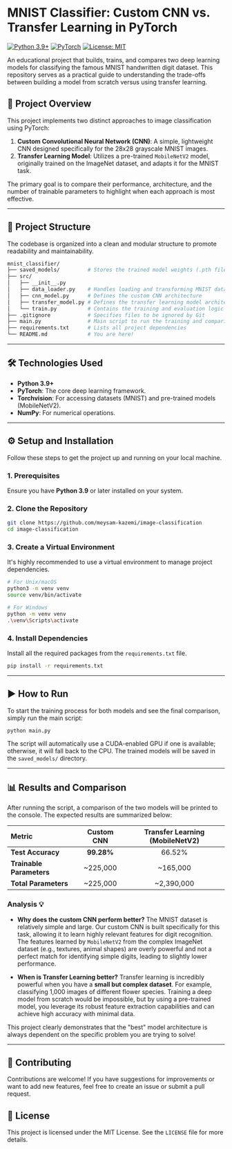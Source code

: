 # MNIST Classifier: Custom CNN vs. Transfer Learning in PyTorch

[![Python 3.9+](https://img.shields.io/badge/Python-3.9+-blue.svg)](https://www.python.org/downloads/)
[![PyTorch](https://img.shields.io/badge/PyTorch-%23EE4C2C.svg?logo=pytorch&logoColor=white)](https://pytorch.org/)
[![License: MIT](https://img.shields.io/badge/license-Apache%202-blue)](https://github.com/meysam-kazemi/image-classification/blob/main/LICENSE)

An educational project that builds, trains, and compares two deep learning models for classifying the famous MNIST handwritten digit dataset. This repository serves as a practical guide to understanding the trade-offs between building a model from scratch versus using transfer learning.



## 📜 Project Overview

This project implements two distinct approaches to image classification using PyTorch:

1.  **Custom Convolutional Neural Network (CNN)**: A simple, lightweight CNN designed specifically for the 28x28 grayscale MNIST images.
2.  **Transfer Learning Model**: Utilizes a pre-trained `MobileNetV2` model, originally trained on the ImageNet dataset, and adapts it for the MNIST task.

The primary goal is to compare their performance, architecture, and the number of trainable parameters to highlight when each approach is most effective.

***

## 📂 Project Structure

The codebase is organized into a clean and modular structure to promote readability and maintainability.

```bash
mnist_classifier/
├── saved_models/         # Stores the trained model weights (.pth files)
├── src/
│   ├── __init__.py
│   ├── data_loader.py    # Handles loading and transforming MNIST data
│   ├── cnn_model.py      # Defines the custom CNN architecture
│   ├── transfer_model.py # Defines the transfer learning model architecture
│   └── train.py          # Contains the training and evaluation logic
├── .gitignore            # Specifies files to be ignored by Git
├── main.py               # Main script to run the training and comparison
├── requirements.txt      # Lists all project dependencies
└── README.md             # You are here!
```

***

## 🛠️ Technologies Used

* **Python 3.9+**
* **PyTorch**: The core deep learning framework.
* **Torchvision**: For accessing datasets (MNIST) and pre-trained models (MobileNetV2).
* **NumPy**: For numerical operations.

***

## ⚙️ Setup and Installation

Follow these steps to get the project up and running on your local machine.

### 1. Prerequisites
Ensure you have **Python 3.9** or later installed on your system.

### 2. Clone the Repository
```bash
git clone https://github.com/meysam-kazemi/image-classification
cd image-classification
```

### 3. Create a Virtual Environment
It's highly recommended to use a virtual environment to manage project dependencies.
```bash
# For Unix/macOS
python3 -m venv venv
source venv/bin/activate

# For Windows
python -m venv venv
.\venv\Scripts\activate
```

### 4. Install Dependencies
Install all the required packages from the `requirements.txt` file.
```bash
pip install -r requirements.txt
```

***

## ▶️ How to Run

To start the training process for both models and see the final comparison, simply run the main script:
```bash
python main.py
```
The script will automatically use a CUDA-enabled GPU if one is available; otherwise, it will fall back to the CPU. The trained models will be saved in the `saved_models/` directory.

***

## 📊 Results and Comparison

After running the script, a comparison of the two models will be printed to the console. The expected results are summarized below:

| Metric | Custom CNN | Transfer Learning (MobileNetV2) |
| :--- | :---: | :---: |
| **Test Accuracy** | **99.28%** | 66.52% |
| **Trainable Parameters**| ~225,000 | ~165,000 |
| **Total Parameters** | ~225,000 | ~2,390,000 |

### Analysis 💡

* **Why does the custom CNN perform better?** The MNIST dataset is relatively simple and large. Our custom CNN is built specifically for this task, allowing it to learn highly relevant features for digit recognition. The features learned by `MobileNetV2` from the complex ImageNet dataset (e.g., textures, animal shapes) are overly powerful and not a perfect match for identifying simple digits, leading to slightly lower performance.

* **When is Transfer Learning better?** Transfer learning is incredibly powerful when you have a **small but complex dataset**. For example, classifying 1,000 images of different flower species. Training a deep model from scratch would be impossible, but by using a pre-trained model, you leverage its robust feature extraction capabilities and can achieve high accuracy with minimal data.

This project clearly demonstrates that the "best" model architecture is always dependent on the specific problem you are trying to solve!

***

## 🤝 Contributing

Contributions are welcome! If you have suggestions for improvements or want to add new features, feel free to create an issue or submit a pull request.

## 📄 License

This project is licensed under the MIT License. See the `LICENSE` file for more details.

